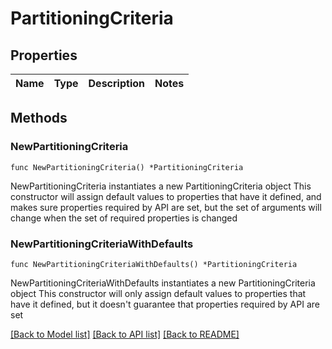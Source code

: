 # PartitioningCriteria

## Properties

Name | Type | Description | Notes
------------ | ------------- | ------------- | -------------

## Methods

### NewPartitioningCriteria

`func NewPartitioningCriteria() *PartitioningCriteria`

NewPartitioningCriteria instantiates a new PartitioningCriteria object
This constructor will assign default values to properties that have it defined,
and makes sure properties required by API are set, but the set of arguments
will change when the set of required properties is changed

### NewPartitioningCriteriaWithDefaults

`func NewPartitioningCriteriaWithDefaults() *PartitioningCriteria`

NewPartitioningCriteriaWithDefaults instantiates a new PartitioningCriteria object
This constructor will only assign default values to properties that have it defined,
but it doesn't guarantee that properties required by API are set


[[Back to Model list]](../README.md#documentation-for-models) [[Back to API list]](../README.md#documentation-for-api-endpoints) [[Back to README]](../README.md)


